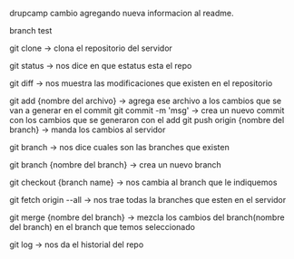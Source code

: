 drupcamp cambio agregando nueva informacion al readme.

branch test

git clone  -> clona el repositorio del servidor

git status -> nos dice en que estatus esta el repo

git diff -> nos muestra las modificaciones que existen en el repositorio

git add {nombre del archivo} -> agrega ese archivo a los cambios que se van a 								    generar en el commit
git commit -m 'msg' -> crea un nuevo commit con los cambios que se generaron con 						el add
git push origin {nombre del branch} -> manda los cambios al servidor

git branch -> nos dice cuales son las branches que existen

git branch {nombre del branch} -> crea un nuevo branch

git checkout {branch name} -> nos cambia al branch que le indiquemos

git fetch origin --all -> nos trae todas la branches que esten en el servidor

git merge {nombre del branch} -> mezcla los cambios del branch(nombre del branch) 									en el branch que temos seleccionado

git log -> nos da el historial del repo
